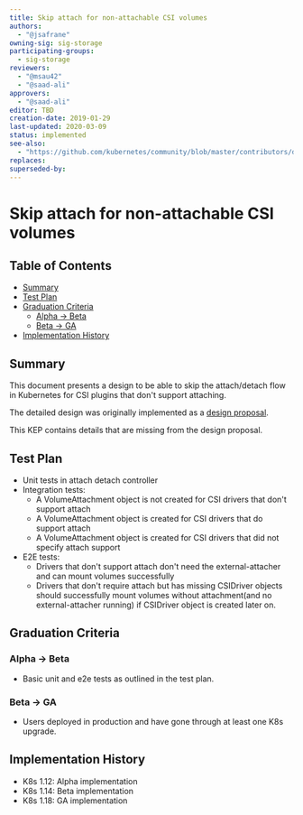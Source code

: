 ```yaml
---
title: Skip attach for non-attachable CSI volumes
authors:
  - "@jsafrane"
owning-sig: sig-storage
participating-groups:
  - sig-storage
reviewers:
  - "@msau42"
  - "@saad-ali"
approvers:
  - "@saad-ali"
editor: TBD
creation-date: 2019-01-29
last-updated: 2020-03-09
status: implemented
see-also:
  - "https://github.com/kubernetes/community/blob/master/contributors/design-proposals/storage/container-storage-interface-skip-attach.md"
replaces:
superseded-by:
---
```


# Skip attach for non-attachable CSI volumes

## Table of Contents

<!-- toc -->
- [Summary](#summary)
- [Test Plan](#test-plan)
- [Graduation Criteria](#graduation-criteria)
  - [Alpha -&gt; Beta](#alpha---beta)
  - [Beta -&gt; GA](#beta---ga)
- [Implementation History](#implementation-history)
<!-- /toc -->

## Summary

This document presents a design to be able to skip the attach/detach flow in
Kubernetes for CSI plugins that don't support attaching.

The detailed design was originally implemented as a [design
proposal](https://github.com/kubernetes/community/blob/master/contributors/design-proposals/storage/container-storage-interface-skip-attach.md).

This KEP contains details that are missing from the design proposal.

## Test Plan
* Unit tests in attach detach controller
* Integration tests:
   * A VolumeAttachment object is not created for CSI drivers that don't
     support attach
   * A VolumeAttachment object is created for CSI drivers that do
     support attach
   * A VolumeAttachment object is created for CSI drivers that did not
     specify attach support
* E2E tests:
    * Drivers that don't support attach don't need the external-attacher and can
      mount volumes successfully
    * Drivers that don't require attach but has missing CSIDriver objects should successfully
      mount volumes without attachment(and no external-attacher running) if CSIDriver
      object is created later on.

## Graduation Criteria

### Alpha -> Beta
* Basic unit and e2e tests as outlined in the test plan.

### Beta -> GA
* Users deployed in production and have gone through at least one K8s upgrade.

## Implementation History
* K8s 1.12: Alpha implementation
* K8s 1.14: Beta implementation
* K8s 1.18: GA implementation
